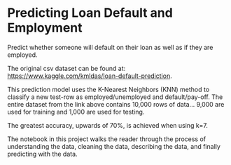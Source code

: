 # Predicting Loan Default and Employment

Predict whether someone will default on their loan as well as if they are employed.

The original csv dataset can be found at: https://www.kaggle.com/kmldas/loan-default-prediction.

This prediction model uses the K-Nearest Neighbors (KNN) method to classify a new test-row as employed/unemployed and default/pay-off. The entire dataset from the link above contains 10,000 rows of data... 9,000 are used for training and 1,000 are used for testing. 

The greatest accuracy, upwards of 70%, is achieved when using k=7. 

The notebook in this project walks the reader through the process of understanding the data, cleaning the data, describing the data, and finally predicting with the data. 
